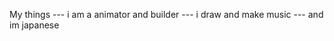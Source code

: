 My things
--- i am a animator and builder
--- i draw and make music
--- and im japanese
<!---
tony80112/tony80112 is a ✨ special ✨ repository because its `README.md` (this file) appears on your GitHub profile.
You can click the Preview link to take a look at your changes.
--->
